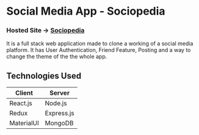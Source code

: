 # Social Media App - Sociopedia

### **Hosted Site** &rarr; [Sociopedia](http://sociopedia-k1i7074yh-pr4thams.vercel.app)

It is a full stack web application made to clone a working of a social media platform. It has User Authentication, Friend Feature, Posting and a way to change the theme of the the whole app.

## Technologies Used

| Client | Server |
| ----------- | ----------- |
| React.js | Node.js |
| Redux | Express.js |
| MaterialUI | MongoDB |
